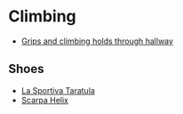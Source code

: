 # Climbing

- [Grips and climbing holds through hallway](https://www.reddit.com/r/UNBGBBIIVCHIDCTIICBG/comments/kx8m2c/how_to_use_a_stud_finder/)

## Shoes
- [La Sportiva Taratula](https://www.backcountry.com/la-sportiva-tarantula-frixion-rs-climbing-shoe)
- [Scarpa Helix](https://www.rei.com/product/897409/scarpa-helix-climbing-shoes-womens)
